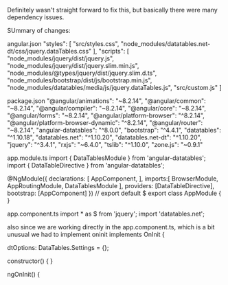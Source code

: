 Definitely wasn't straight forward to fix this, but basically there were many dependency issues.



SUmmary of changes:

angular.json 
"styles": [
              "src/styles.css",
              "node_modules/datatables.net-dt/css/jquery.dataTables.css"
            ],
            "scripts": [
              "node_modules/jquery/dist/jquery.js",
              "node_modules/jquery/dist/jquery.slim.min.js",
              "node_modules/@types/jquery/dist/jquery.slim.d.ts",
              "node_modules/bootstrap/dist/js/bootstrap.min.js",
              "node_modules/datatables/media/js/jquery.dataTables.js",
              "src/custom.js"
            ]

package.json
 "@angular/animations": "~8.2.14",
    "@angular/common": "~8.2.14",
    "@angular/compiler": "~8.2.14",
    "@angular/core": "~8.2.14",
    "@angular/forms": "~8.2.14",
    "@angular/platform-browser": "^8.2.14",
    "@angular/platform-browser-dynamic": "^8.2.14",
    "@angular/router": "~8.2.14",
    "angular-datatables": "^8.0.0",
    "bootstrap": "^4.4.1",
    "datatables": "^1.10.18",
    "datatables.net": "^1.10.20",
    "datatables.net-dt": "^1.10.20",
    "jquery": "^3.4.1",
    "rxjs": "~6.4.0",
    "tslib": "^1.10.0",
    "zone.js": "~0.9.1"

app.module.ts
import { DataTablesModule } from 'angular-datatables';
import { DataTableDirective } from 'angular-datatables';

@NgModule({
  declarations: [
        AppComponent,
  ],
  imports:[
    BrowserModule,
    AppRoutingModule,
    DataTablesModule
  ],
  providers: [DataTableDirective],
  bootstrap: [AppComponent]
})
// export default $
export class AppModule { }                


app.component.ts
import * as $ from 'jquery';
import 'datatables.net';

also since we are working directly in the app.component.ts, which is a bit unusual we had to implement oninit
implements OnInit {

  dtOptions: DataTables.Settings = {};
 
  constructor() { }
 
  ngOnInit() {